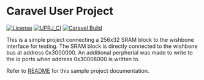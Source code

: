 # Caravel User Project

[![License](https://img.shields.io/badge/License-Apache%202.0-blue.svg)](https://opensource.org/licenses/Apache-2.0) [![UPRJ_CI](https://github.com/efabless/caravel_project_example/actions/workflows/user_project_ci.yml/badge.svg)](https://github.com/efabless/caravel_project_example/actions/workflows/user_project_ci.yml) [![Caravel Build](https://github.com/efabless/caravel_project_example/actions/workflows/caravel_build.yml/badge.svg)](https://github.com/efabless/caravel_project_example/actions/workflows/caravel_build.yml)

This is a simple project connecting a 256x32 SRAM block to the wishbone interface for testing. The SRAM block is directly connected to the wishbone bus at address 0x3000000. An additional perpherial was made to write to the io ports when address 0x30008000 is written to. 


Refer to [README](docs/source/index.rst) for this sample project documentation. 

